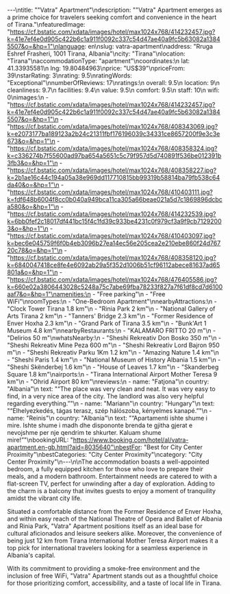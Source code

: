 ---\ntitle: "\"Vatra\" Apartment"\ndescription: "\"Vatra\" Apartment emerges as a prime choice for travelers seeking comfort and convenience in the heart of Tirana."\nfeaturedImage: "https://cf.bstatic.com/xdata/images/hotel/max1024x768/414232457.jpg?k=41e7ef4e0d905c422b6c1a911f0092c337c54d47ae40a9fc5b63082a13845507&o=&hp=1"\nlanguage: en\nslug: vatra-apartment\naddress: "Rruga Eshref Frasheri, 1001 Tirana, Albania"\ncity: "Tirana"\nlocation: "Tirana"\naccommodationType: "apartment"\ncoordinates:\n  lat: 41.33935581\n  lng: 19.80484963\nprice: "US$39"\npriceFrom: 39\nstarRating: 3\nrating: 9.5\nratingWords: "Exceptional"\nnumberOfReviews: 17\nratings:\n  overall: 9.5\n  location: 9\n  cleanliness: 9.7\n  facilities: 9.4\n  value: 9.5\n  comfort: 9.5\n  staff: 10\n  wifi: 0\nimages:\n  - "https://cf.bstatic.com/xdata/images/hotel/max1024x768/414232457.jpg?k=41e7ef4e0d905c422b6c1a911f0092c337c54d47ae40a9fc5b63082a13845507&o=&hp=1"\n  - "https://cf.bstatic.com/xdata/images/hotel/max1024x768/408343069.jpg?k=e2073177ba189123a2b24c21311fbf176196039c34331ce8657200f9e3c3e673&o=&hp=1"\n  - "https://cf.bstatic.com/xdata/images/hotel/max1024x768/408358324.jpg?k=c336274b7f55600ad97ba654a5651c5c79f957d5d740891f536be012391b3fb3&o=&hp=1"\n  - "https://cf.bstatic.com/xdata/images/hotel/max1024x768/408358227.jpg?k=2b1ae16c44c194a05a38e969dd117710815bb99319b58814ba79fb538c64da40&o=&hp=1"\n  - "https://cf.bstatic.com/xdata/images/hotel/max1024x768/410403111.jpg?k=fdf648b6004f8cc0b040a949bca11ca305a66beae021a5d7c1869896dcbca580&o=&hp=1"\n  - "https://cf.bstatic.com/xdata/images/hotel/max1024x768/414232539.jpg?k=6bb0fef2c18017df441bc15f4c1fd39c933be4231c0f979cf3a9f9cb71292003&o=&hp=1"\n  - "https://cf.bstatic.com/xdata/images/hotel/max1024x768/410403097.jpg?k=bec6e045759f6f0b4eb3096b27ea14ec56e205cea2e210ebe860f24d76720c78&o=&hp=1"\n  - "https://cf.bstatic.com/xdata/images/hotel/max1024x768/408358120.jpg?k=6840047418ce8fe4e6092ab29a5f352d1006b51cf96112abece81637ad65801a&o=&hp=1"\n  - "https://cf.bstatic.com/xdata/images/hotel/max1024x768/476405586.jpg?k=660e02a3806443028c5248a75c7abe69fba78233f827a7f61df8cd7d6100aaf7&o=&hp=1"\namenities:\n  - "Free parking"\n  - "Free WiFi"\nroomTypes:\n  - "One-Bedroom Apartment"\nnearbyAttractions:\n  - "Clock Tower Tirana 1.8 km"\n  - "Rinia Park 2 km"\n  - "National Gallery of Arts Tirana 2 km"\n  - "Tanners' Bridge 2.3 km"\n  - "Former Residence of Enver Hoxha 2.3 km"\n  - "Grand Park of Tirana 3.5 km"\n  - "Bunk'Art 1 Museum 4.8 km"\nnearbyRestaurants:\n  - "KALAMARO FRITTO 20 m"\n  - "Delirios 50 m"\nwhatsNearby:\n  - "Sheshi Rekreativ Don Bosko 350 m"\n  - "Sheshi Rekreativ Mine Peza 600 m"\n  - "Sheshi Rekreativ Lord Bajron 950 m"\n  - "Sheshi Rekreativ Parku 1Km 1.2 km"\n  - "Amazing Nature 1.4 km"\n  - "Sheshi Paris 1.4 km"\n  - "National Museum of History Albania 1.5 km"\n  - "Sheshi Skënderbej 1.6 km"\n  - "House of Leaves 1.7 km"\n  - "Skanderbeg Square 1.8 km"\nairports:\n  - "Tirana International Airport Mother Teresa 9 km"\n  - "Ohrid Airport 80 km"\nreviews:\n  - name: "Fatjona"\n    country: "Albania"\n    text: "“The place was very clean and neat. It was very easy to find, in a very nice area of the city. The landlord was also very helpful regarding everything.”"\n  - name: "Mariann"\n    country: "Hungary"\n    text: "“Elhelyezkedés, tágas terasz, szép hálószoba, kényelmes kanapé.”"\n  - name: "Reinis"\n    country: "Albania"\n    text: "“Apartamenti ishte shume i mire. Ishte shume i madh dhe dispononte brenda te gjitha gjerat e nevojshme per nje qendrim te shkurter. Kaluam shume mire!”"\nbookingURL: "https://www.booking.com/hotel/al/vatra-apartment.en-gb.html?aid=8035640"\nbestFor: "Best for City Center Proximity"\nbestCategories: "City Center Proximity"\ncategory: "City Center Proximity"\n---\n\nThe accommodation boasts a well-appointed bedroom, a fully equipped kitchen for those who love to prepare their meals, and a modern bathroom. Entertainment needs are catered to with a flat-screen TV, perfect for unwinding after a day of exploration. Adding to the charm is a balcony that invites guests to enjoy a moment of tranquility amidst the vibrant city life.

Situated a comfortable distance from the Former Residence of Enver Hoxha, and within easy reach of the National Theatre of Opera and Ballet of Albania and Rinia Park, "Vatra" Apartment positions itself as an ideal base for cultural aficionados and leisure seekers alike. Moreover, the convenience of being just 12 km from Tirana International Mother Teresa Airport makes it a top pick for international travelers looking for a seamless experience in Albania's capital.

With its commitment to providing a smoke-free environment and the inclusion of free WiFi, "Vatra" Apartment stands out as a thoughtful choice for those prioritizing comfort, accessibility, and a taste of local life in Tirana.